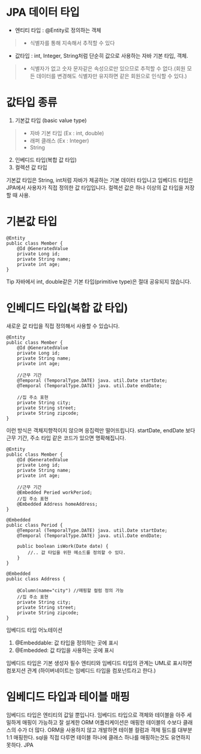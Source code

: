 # JPA 데이터 타입
* 엔티티 타입 : @Entity로 정의하는 객체
>* 식별자를 통해 지속해서 추적할 수 있다

* 값타입 : int, Integer, String처럼 단순히 값으로 사용하는 자바 기본 타입, 객체.
>* 식별자가 없고 숫자 문자같은 속성으로만 있으므로 추적할 수 없다.(회원 모든 데이터를 변경해도 식별자만 유지하면 같은 회원으로 인식할 수 있다.)

# 값타입 종류
1. 기본값 타입 (basic value type)
>* 자바 기본 타입 (Ex : int, double)
>* 래퍼 클래스 (Ex : Integer)
>* String

2. 인베디드 타입(복합 값 타입)  
3. 컬렉션 값 타입

기본값 타입은 String, int처럼 자바가 제공하는 기본 데이터 타입니고 임베디드 타입은 JPA에서 사용자가 직접 정의한 값 타입입니다. 컬렉션 값은 하나 이상의 값 타입을 저장할 때 사용.

# 기본값 타입

```{.java}
@Entity
public class Member {
    @Id @GeneratedValue
    private Long id;
    private String name;
    private int age;
}
```
Tip 자바에서 int, double같은 기본 타입(primitive type)은 절대 공유되지 않습니다.

# 인베디드 타입(복합 값 타입)
새로운 값 타입을 직접 정의해서 사용할 수 있습니다.

```{.java}
@Entity
public class Member {
    @Id @GeneratedValue
    private Long id;
    private String name;
    private int age;

    //근무 기간
    @Temporal (TemporalType.DATE) java. util.Date startDate;
    @Temporal (TemporalType.DATE) java. util.Date endDate;

    //집 주소 표현
    private String city;
    private String street;
    private String zipcode;
}
```
이런 방식은 객체지향적이지 않으며 응집력만 떨어뜨립니다. startDate, endDate 보다 근무 기간, 주소 타입 같은 코드가 있으면 명확해집니다.

```{.java}
@Entity
public class Member {
    @Id @GeneratedValue
    private Long id;
    private String name;
    private int age;

    //근무 기간
    @Embedded Peried workPeriod;
    //집 주소 표현
    @Embedded Address homeAddress;    
}

@Embedded
public class Period {
    @Temporal (TemporalType.DATE) java. util.Date startDate;
    @Temporal (TemporalType.DATE) java. util.Date endDate;

    public boolean isWork(Date date) {
        //.. 값 타입을 위한 메소드를 정의할 수 있다.                
    }
}

@Embedded
public class Address {

    @Column(name="city") //매핑할 컬럼 정의 가능
    //집 주소 표현
    private String city;
    private String street;
    private String zipcode;
}
```
임베디드 타입 어노테이션
1. @Embeddable: 값 타입을 정의하는 곳에 표시
2. @Embedded: 값 타입을 사용하는 곳에 표시

임베디드 타입은 기본 생성자 필수 엔티티와 임베디드 타입의 관계는 UML로 표시하면 컴포지션 관계
(하이버네이트는 임베디드 타입을 컴포넌트라고 한다.)

# 임베디드 타입과 테이블 매핑
임베디드 타입은 엔티티의 값일 뿐입니다. 임베디드 타입으로 객체와 테이블을 아주 세밀하게 매핑이 가능하고 잘 설계한 ORM 어플리케이션은 매핑한 테이블의 수보다 클래스의 수가 더 많다.
ORM을 사용하지 않고 개발하면 테이블 컬럼과 객체 필드를 대부분 1:1 매핑한다. sql을 직접 다루면 테이블 하나에 클래스 하나를 매핑하는것도 유연하지 못하다. JPA
